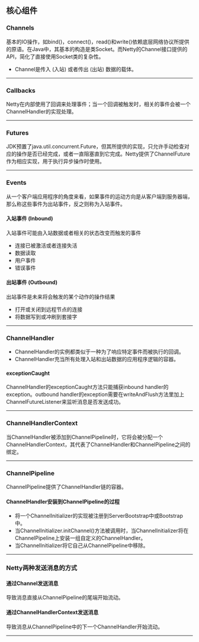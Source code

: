 ## 核心组件

### Channels
基本的IO操作，如bind()，connect()，read()和write()依赖底层网络协议所提供的原语。在Java中，其基本的构造是类Socket。而Netty的Channel接口提供的API，简化了直接使用Socket类的复杂性。
* Channel是传入 (入站) 或者传出 (出站) 数据的载体。
***

### Callbacks
Netty在内部使用了回调来处理事件；当一个回调被触发时，相关的事件会被一个ChannelHandler的实现处理。
***

### Futures
JDK预置了java.util.concurrent.Future，但其所提供的实现，只允许手动检查对应的操作是否已经完成，或者一直阻塞直到它完成。Netty提供了ChannelFuture作为相应实现，用于执行异步操作时使用。
***

### Events
从一个客户端应用程序的角度来看，如果事件的运动方向是从客户端到服务器端，那么称这些事件为出站事件，反之则称为入站事件。

#### 入站事件 (Inbound)
入站事件可能由入站数据或者相关的状态改变而触发的事件
* 连接已被激活或者连接失活
* 数据读取
* 用户事件
* 错误事件

#### 出站事件 (Outbound)
出站事件是未来将会触发的某个动作的操作结果
* 打开或关闭到远程节点的连接
* 将数据写到或冲刷到套接字
***

### ChannelHandler
* ChannelHandler的实例都类似于一种为了响应特定事件而被执行的回调。
* ChannelHandler充当所有处理入站和出站数据的应用程序逻辑的容器。
#### exceptionCaught
ChannelHandler的exceptionCaught方法只能捕获inbound handler的exception。outbound handler的exception需要在writeAndFlush方法里加上ChannelFutureListener来监听消息是否发送成功。
***

### ChannelHandlerContext
当ChannelHandler被添加到ChannelPipeline时，它将会被分配一个ChannelHandlerContext，其代表了ChannelHandler和ChannelPipeline之间的绑定。
***

### ChannelPipeline
ChannelPipeline提供了ChannelHandler链的容器。
#### ChannelHandler安装到ChannelPipeline的过程
* 将一个ChannelInitializer的实现被注册到ServerBootstrap中或Bootstrap中。
* 当ChannelInitializer.initChannel()方法被调用时，当ChannelInitializer将在ChannelPipeline上安装一组自定义的ChannelHandler。
* 当ChannelInitializer将它自己从ChannelPipeline中移除。
***

### Netty两种发送消息的方式
#### 通过Channel发送消息
导致消息直接从ChannelPipeline的尾端开始流动。
#### 通过ChannelHandlerContext发送消息
导致消息从ChannelPipeline中的下一个ChannelHandler开始流动。
***
